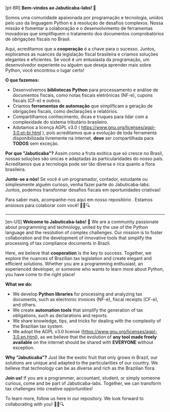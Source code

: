 <!--

**Here are some ideas to get you started:**

🙋‍♀️ A short introduction - what is your organization all about?
🌈 Contribution guidelines - how can the community get involved?
👩‍💻 Useful resources - where can the community find your docs? Is there anything else the community should know?
🍿 Fun facts - what does your team eat for breakfast?
🧙 Remember, you can do mighty things with the power of [Markdown](https://docs.github.com/github/writing-on-github/getting-started-with-writing-and-formatting-on-github/basic-writing-and-formatting-syntax)
-->
[pt-BR] **Bem-vindos ao Jabuticaba-labs! 🌟**

Somos uma comunidade apaixonada por programação e tecnologia, unidos pelo uso da linguagem Python e à resolução de desafios complexos. Nossa missão é fomentar a colaboração e o desenvolvimento de ferramentas inovadoras que simplifiquem o tratamento dos documentos comprobatórios de obrigações fiscais no Brasil.

Aqui, acreditamos que a **cooperação** é a chave para o sucesso. Juntos, exploramos as nuances da legislação fiscal brasileira e criamos soluções elegantes e eficientes. Se você é um entusiasta da programação, um desenvolvedor experiente ou alguém que deseja aprender mais sobre Python, você encontrou o lugar certo!

**O que fazemos:**
- Desenvolvemos **bibliotecas Python** para processamento e análise de documentos fiscais, como notas fiscais eletrônicas (NF-e), cupons fiscais (CF-e) e outros.
- Criamos **ferramentas de automação** que simplificam a geração de obrigações fiscais, como declarações e relatórios.
- Compartilhamos conhecimento, dicas e truques para lidar com a complexidade do sistema tributário brasileiro.
- Adotamos a licença AGPL v3.0 ( https://www.gnu.org/licenses/agpl-3.0.pt-br.html ), pois acreditamos que a evolução de toda ferramenta disponibilizada livremente na internet, **deve** ser compartilhada para **TODOS** sem exceção.

**Por que "Jabuticaba"?**
Assim como a fruta exótica que só cresce no Brasil, nossas soluções são únicas e adaptadas às particularidades do nosso país. Acreditamos que a tecnologia pode ser tão diversa e rica quanto a flora brasileira.

**Junte-se a nós!** Se você é um programador, contador, estudante ou simplesmente alguém curioso, venha fazer parte do Jabuticaba-labs. Juntos, podemos transformar desafios fiscais em oportunidades criativas!

Para saber mais, acompanhe-nos aqui em nosso repositório . Estamos ansiosos para colaborar com você! 🚀🐢🔍

---------------------------------------------------------------------------------

[en-US] **Welcome to Jabuticaba-labs! 🌟**
We are a community passionate about programming and technology, united by the use of the Python language and the resolution of complex challenges. Our mission is to foster collaboration and the development of innovative tools that simplify the processing of tax compliance documents in Brazil.

Here, we believe that **cooperation** is the key to success. Together, we explore the nuances of Brazilian tax legislation and create elegant and efficient solutions. Whether you are a programming enthusiast, an experienced developer, or someone who wants to learn more about Python, you have come to the right place!

**What we do:**
- We develop **Python libraries** for processing and analyzing tax documents, such as electronic invoices (NF-e), fiscal receipts (CF-e), and others.
- We create **automation tools** that simplify the generation of tax obligations, such as declarations and reports.
- We share knowledge, tips, and tricks for dealing with the complexity of the Brazilian tax system.
- We adopt the AGPL v3.0 license (https://www.gnu.org/licenses/agpl-3.0.en.html), as we believe that the evolution of **any tool made freely available** on the internet should be shared with **EVERYONE** without exception.

**Why "Jabuticaba"?** 
Just like the exotic fruit that only grows in Brazil, our solutions are unique and adapted to the particularities of our country. We believe that technology can be as diverse and rich as the Brazilian flora.

**Join us!** If you are a programmer, accountant, student, or simply someone curious, come and be part of Jabuticaba-labs. Together, we can transform tax challenges into creative opportunities!

To learn more, follow us here in our repository. We look forward to collaborating with you! 🚀🐢🔍
